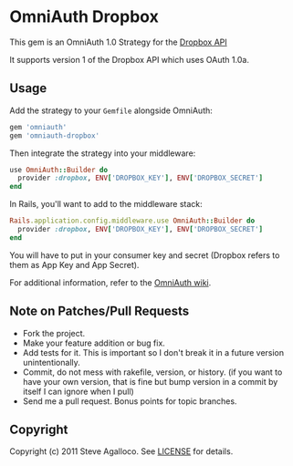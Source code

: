 OmniAuth Dropbox
================

This gem is an OmniAuth 1.0 Strategy for the [Dropbox API](https://www.dropbox.com/developers)

It supports version 1 of the Dropbox API which uses OAuth 1.0a.

Usage
-----

Add the strategy to your `Gemfile` alongside OmniAuth:

```ruby
gem 'omniauth'
gem 'omniauth-dropbox'
```

Then integrate the strategy into your middleware:

```ruby
use OmniAuth::Builder do
  provider :dropbox, ENV['DROPBOX_KEY'], ENV['DROPBOX_SECRET']
end
```

In Rails, you'll want to add to the middleware stack:

```ruby
Rails.application.config.middleware.use OmniAuth::Builder do
  provider :dropbox, ENV['DROPBOX_KEY'], ENV['DROPBOX_SECRET']
end
```

You will have to put in your consumer key and secret (Dropbox refers to them as App Key and App Secret).

For additional information, refer to the [OmniAuth wiki](https://github.com/intridea/omniauth/wiki).

Note on Patches/Pull Requests
-----------------------------

* Fork the project.
* Make your feature addition or bug fix.
* Add tests for it. This is important so I don't break it in a
  future version unintentionally.
* Commit, do not mess with rakefile, version, or history.
  (if you want to have your own version, that is fine but bump version in a commit by itself I can ignore when I pull)
* Send me a pull request. Bonus points for topic branches.

Copyright
---------

Copyright (c) 2011 Steve Agalloco. See [LICENSE](https://github.com/spagalloco/omniauth-dropbox/blob/master/LICENSE.md) for details.